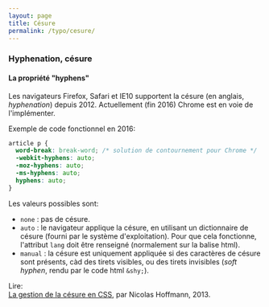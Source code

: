 ```yaml
---
layout: page
title: Césure
permalink: /typo/cesure/
---
```


### Hyphenation, césure

#### La propriété "hyphens"

Les navigateurs Firefox, Safari et IE10 supportent la césure (en anglais, *hyphenation*) depuis 2012. Actuellement (fin 2016) Chrome est en voie de l'implémenter.

Exemple de code fonctionnel en 2016:

```css
article p {
  word-break: break-word; /* solution de contournement pour Chrome */
  -webkit-hyphens: auto;
  -moz-hyphens: auto;
  -ms-hyphens: auto;
  hyphens: auto;
}
```

Les valeurs possibles sont: 

- `none` : pas de césure.
- `auto` : le navigateur applique la césure, en utilisant un dictionnaire de césure (fourni par le système d'exploitation). Pour que cela fonctionne, l'attribut `lang` doit être renseigné (normalement sur la balise html). 
- `manual` : la césure est uniquement appliquée si des caractères de césure sont présents, càd des tirets visibles, ou des tirets invisibles (*soft hyphen*, rendu par le code html `&shy;`).

Lire:  
[La gestion de la césure en CSS](http://openweb.eu.org/articles/la-gestion-de-la-cesure-en-css), par Nicolas Hoffmann, 2013.

